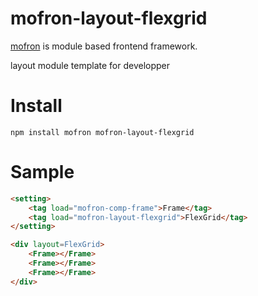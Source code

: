 # mofron-layout-flexgrid
[mofron](https://mofron.github.io/mofron/) is module based frontend framework.

layout module template for developper


# Install
```
npm install mofron mofron-layout-flexgrid
```

# Sample
```html
<setting>
    <tag load="mofron-comp-frame">Frame</tag>
    <tag load="mofron-layout-flexgrid">FlexGrid</tag>
</setting>

<div layout=FlexGrid>
    <Frame></Frame>
    <Frame></Frame>
    <Frame></Frame>
</div>
```

